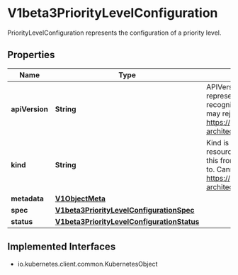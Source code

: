 

# V1beta3PriorityLevelConfiguration

PriorityLevelConfiguration represents the configuration of a priority level.

## Properties

| Name | Type | Description | Notes |
|------------ | ------------- | ------------- | -------------|
|**apiVersion** | **String** | APIVersion defines the versioned schema of this representation of an object. Servers should convert recognized schemas to the latest internal value, and may reject unrecognized values. More info: https://git.k8s.io/community/contributors/devel/sig-architecture/api-conventions.md#resources |  [optional] |
|**kind** | **String** | Kind is a string value representing the REST resource this object represents. Servers may infer this from the endpoint the client submits requests to. Cannot be updated. In CamelCase. More info: https://git.k8s.io/community/contributors/devel/sig-architecture/api-conventions.md#types-kinds |  [optional] |
|**metadata** | [**V1ObjectMeta**](V1ObjectMeta.md) |  |  [optional] |
|**spec** | [**V1beta3PriorityLevelConfigurationSpec**](V1beta3PriorityLevelConfigurationSpec.md) |  |  [optional] |
|**status** | [**V1beta3PriorityLevelConfigurationStatus**](V1beta3PriorityLevelConfigurationStatus.md) |  |  [optional] |


## Implemented Interfaces

* io.kubernetes.client.common.KubernetesObject


